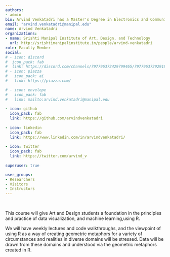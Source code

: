 ```yaml
---
authors:
- admin
bio: Arvind Venkatadri has a Master's Degree in Electronics and Communications from IIT-Roorkee, India. He started his career in 1987 as a Scientist at ISRO Bangalore, where he worked on Spread Spectrum Modem Design for satellite ranging. He then joined the Centre for Development of Telematics (CDOT) at Bangalore where he managed a group designing Line-Of-Sight Microwave Radios. He then went on to manage the New Technologies group at CDOT and managed a team designing WCDMA systems. Arvind joined Wipro Technologies Bangalore in 1998 where he worked on Networking and Wireless Hardware Projects and Design Consulting for international clients. He worked then at Texas Instruments, India where he managed the Systems Group, working on Algorithm design for WLAN, GPS, FM, and Advanced Radio. After more than 20 years in technology, Arvind joined the organized philanthropy sector and worked for Akshara Foundation, Bangalore where he managed the School Libraries Project, which was funded ( among others ) by the Michael and Susan Dell Foundation (MSDF). He worked at ChipperSage Education, a education domain startup incubated at the NSRCEL, Indian Institute of Management, Bangalore. He joined Srishti in 2014, where he is a part of the Foundation Studies Programme.
email: "arvind.venkatadri@manipal.edu"
name: Arvind Venkatadri
organizations:
- name: Srishti Manipal Institute of Art, Design, and Technology
  url: http://srishtimanipalinstitute.in/people/arvind-venkatadri
role: Faculty Member
social:
# - icon: discord
#  icon_pack: fab
#  link: https://discord.com/channels/797796372429799465/797796372929183765
# - icon: piazza
#   icon_pack: ai
#   link: https://piazza.com/

# - icon: envelope
#   icon_pack: fab
#   link: mailto:arvind.venkatadri@manipal.edu
  
- icon: github
  icon_pack: fab
  link: https://github.com/arvindvenkatadri
  
- icon: linkedin
  icon_pack: fab
  link: https://www.linkedin.com/in/arvindvenkatadri/
  
- icon: twitter
  icon_pack: fab
  link: https://twitter.com/arvind_v
  
superuser: true

user_groups:
- Researchers
- Visitors
- Instructors
---
```


<br>

This course will give Art and Design students a foundation in the principles and practice of data visualization, and machine learning,using R.

We will have weekly lectures and code walkthroughs, and the viewpoint of using R as a way of creating geometric metaphors for a variety of circumstances and realities in diverse domains will be stressed. Data will be drawn from these domains and understood via the geometric metaphors created in R. 
